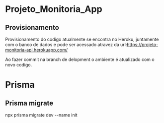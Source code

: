 # Projeto_Monitoria_App

## Provisionamento

Provisionamento do codigo atualmente se encontra no Heroku, juntamente com o banco de dados e pode ser acessado atravez da url:https://projeto-monitoria-api.herokuapp.com/ 

Ao fazer commit na branch de delopment o ambiente é atualizado com o novo codigo.


# Prisma

## Prisma migrate
npx prisma migrate dev --name init 
